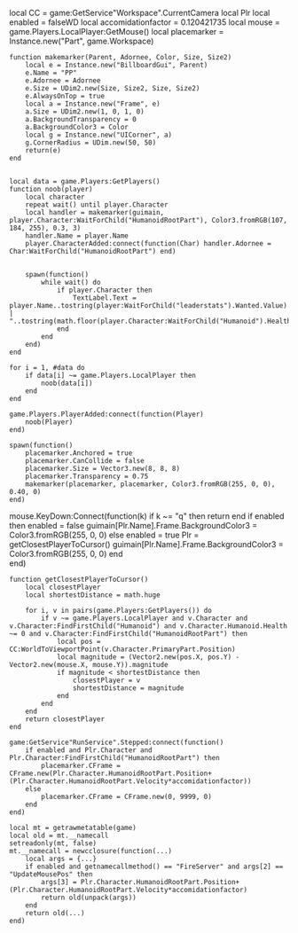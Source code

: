 local CC = game:GetService"Workspace".CurrentCamera
    local Plr
    local enabled = falseWD
    local accomidationfactor =  0.120421735
    local mouse = game.Players.LocalPlayer:GetMouse()
    local placemarker = Instance.new("Part", game.Workspace)

    function makemarker(Parent, Adornee, Color, Size, Size2)
        local e = Instance.new("BillboardGui", Parent)
        e.Name = "PP"
        e.Adornee = Adornee
        e.Size = UDim2.new(Size, Size2, Size, Size2)
        e.AlwaysOnTop = true
        local a = Instance.new("Frame", e)
        a.Size = UDim2.new(1, 0, 1, 0)
        a.BackgroundTransparency = 0
        a.BackgroundColor3 = Color
        local g = Instance.new("UICorner", a)
        g.CornerRadius = UDim.new(50, 50)
        return(e)
    end

    
    local data = game.Players:GetPlayers()
    function noob(player)
        local character
        repeat wait() until player.Character
        local handler = makemarker(guimain, player.Character:WaitForChild("HumanoidRootPart"), Color3.fromRGB(107, 184, 255), 0.3, 3)
        handler.Name = player.Name
        player.CharacterAdded:connect(function(Char) handler.Adornee = Char:WaitForChild("HumanoidRootPart") end)


        spawn(function()
            while wait() do
                if player.Character then
                    TextLabel.Text = player.Name..tostring(player:WaitForChild("leaderstats").Wanted.Value).." | "..tostring(math.floor(player.Character:WaitForChild("Humanoid").Health))
                end
            end
        end)
    end

    for i = 1, #data do
        if data[i] ~= game.Players.LocalPlayer then
            noob(data[i])
        end
    end

    game.Players.PlayerAdded:connect(function(Player)
        noob(Player)
    end)

    spawn(function()
        placemarker.Anchored = true
        placemarker.CanCollide = false
        placemarker.Size = Vector3.new(8, 8, 8)
        placemarker.Transparency = 0.75
        makemarker(placemarker, placemarker, Color3.fromRGB(255, 0, 0), 0.40, 0)
    end)    

mouse.KeyDown:Connect(function(k)
    if k ~= "q" then return end
    if enabled then
        enabled = false
        guimain[Plr.Name].Frame.BackgroundColor3 = Color3.fromRGB(255, 0, 0)
    else
        enabled = true 
        Plr = getClosestPlayerToCursor()
        guimain[Plr.Name].Frame.BackgroundColor3 = Color3.fromRGB(255, 0, 0)
    end    
end)

    function getClosestPlayerToCursor()
        local closestPlayer
        local shortestDistance = math.huge

        for i, v in pairs(game.Players:GetPlayers()) do
            if v ~= game.Players.LocalPlayer and v.Character and v.Character:FindFirstChild("Humanoid") and v.Character.Humanoid.Health ~= 0 and v.Character:FindFirstChild("HumanoidRootPart") then
                local pos = CC:WorldToViewportPoint(v.Character.PrimaryPart.Position)
                local magnitude = (Vector2.new(pos.X, pos.Y) - Vector2.new(mouse.X, mouse.Y)).magnitude
                if magnitude < shortestDistance then
                    closestPlayer = v
                    shortestDistance = magnitude
                end
            end
        end
        return closestPlayer
    end

    game:GetService"RunService".Stepped:connect(function()
        if enabled and Plr.Character and Plr.Character:FindFirstChild("HumanoidRootPart") then
            placemarker.CFrame = CFrame.new(Plr.Character.HumanoidRootPart.Position+(Plr.Character.HumanoidRootPart.Velocity*accomidationfactor))
        else
            placemarker.CFrame = CFrame.new(0, 9999, 0)
        end
    end)

    local mt = getrawmetatable(game)
    local old = mt.__namecall
    setreadonly(mt, false)
    mt.__namecall = newcclosure(function(...)
        local args = {...}
        if enabled and getnamecallmethod() == "FireServer" and args[2] == "UpdateMousePos" then
            args[3] = Plr.Character.HumanoidRootPart.Position+(Plr.Character.HumanoidRootPart.Velocity*accomidationfactor)
            return old(unpack(args))
        end
        return old(...)
    end)
